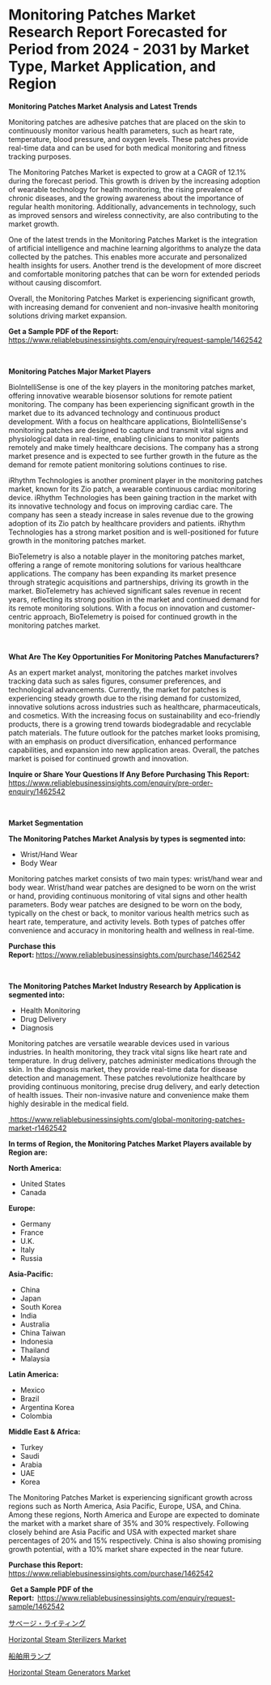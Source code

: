 <p><h1>Monitoring Patches Market Research Report Forecasted for Period from 2024 -  2031 by Market Type, Market Application, and Region</h1></p><p><strong>Monitoring Patches Market Analysis and Latest Trends</strong></p>
<p><p>Monitoring patches are adhesive patches that are placed on the skin to continuously monitor various health parameters, such as heart rate, temperature, blood pressure, and oxygen levels. These patches provide real-time data and can be used for both medical monitoring and fitness tracking purposes.</p><p>The Monitoring Patches Market is expected to grow at a CAGR of 12.1% during the forecast period. This growth is driven by the increasing adoption of wearable technology for health monitoring, the rising prevalence of chronic diseases, and the growing awareness about the importance of regular health monitoring. Additionally, advancements in technology, such as improved sensors and wireless connectivity, are also contributing to the market growth.</p><p>One of the latest trends in the Monitoring Patches Market is the integration of artificial intelligence and machine learning algorithms to analyze the data collected by the patches. This enables more accurate and personalized health insights for users. Another trend is the development of more discreet and comfortable monitoring patches that can be worn for extended periods without causing discomfort.</p><p>Overall, the Monitoring Patches Market is experiencing significant growth, with increasing demand for convenient and non-invasive health monitoring solutions driving market expansion.</p></p>
<p><strong>Get a Sample PDF of the Report:&nbsp;</strong> <a href="https://www.reliablebusinessinsights.com/enquiry/request-sample/1462542">https://www.reliablebusinessinsights.com/enquiry/request-sample/1462542</a></p>
<p>&nbsp;</p>
<p><strong>Monitoring Patches Major Market Players</strong></p>
<p><p>BioIntelliSense is one of the key players in the monitoring patches market, offering innovative wearable biosensor solutions for remote patient monitoring. The company has been experiencing significant growth in the market due to its advanced technology and continuous product development. With a focus on healthcare applications, BioIntelliSense's monitoring patches are designed to capture and transmit vital signs and physiological data in real-time, enabling clinicians to monitor patients remotely and make timely healthcare decisions. The company has a strong market presence and is expected to see further growth in the future as the demand for remote patient monitoring solutions continues to rise.</p><p>iRhythm Technologies is another prominent player in the monitoring patches market, known for its Zio patch, a wearable continuous cardiac monitoring device. iRhythm Technologies has been gaining traction in the market with its innovative technology and focus on improving cardiac care. The company has seen a steady increase in sales revenue due to the growing adoption of its Zio patch by healthcare providers and patients. iRhythm Technologies has a strong market position and is well-positioned for future growth in the monitoring patches market.</p><p>BioTelemetry is also a notable player in the monitoring patches market, offering a range of remote monitoring solutions for various healthcare applications. The company has been expanding its market presence through strategic acquisitions and partnerships, driving its growth in the market. BioTelemetry has achieved significant sales revenue in recent years, reflecting its strong position in the market and continued demand for its remote monitoring solutions. With a focus on innovation and customer-centric approach, BioTelemetry is poised for continued growth in the monitoring patches market.</p></p>
<p>&nbsp;</p>
<p><strong>What Are The Key Opportunities For Monitoring Patches Manufacturers?</strong></p>
<p><p>As an expert market analyst, monitoring the patches market involves tracking data such as sales figures, consumer preferences, and technological advancements. Currently, the market for patches is experiencing steady growth due to the rising demand for customized, innovative solutions across industries such as healthcare, pharmaceuticals, and cosmetics. With the increasing focus on sustainability and eco-friendly products, there is a growing trend towards biodegradable and recyclable patch materials. The future outlook for the patches market looks promising, with an emphasis on product diversification, enhanced performance capabilities, and expansion into new application areas. Overall, the patches market is poised for continued growth and innovation.</p></p>
<p><strong>Inquire or Share Your Questions If Any Before Purchasing This Report:</strong> <a href="https://www.reliablebusinessinsights.com/enquiry/pre-order-enquiry/1462542">https://www.reliablebusinessinsights.com/enquiry/pre-order-enquiry/1462542</a></p>
<p>&nbsp;</p>
<p><strong>Market Segmentation</strong></p>
<p><strong>The Monitoring Patches Market Analysis by types is segmented into:</strong></p>
<p><ul><li>Wrist/Hand Wear</li><li>Body Wear</li></ul></p>
<p><p>Monitoring patches market consists of two main types: wrist/hand wear and body wear. Wrist/hand wear patches are designed to be worn on the wrist or hand, providing continuous monitoring of vital signs and other health parameters. Body wear patches are designed to be worn on the body, typically on the chest or back, to monitor various health metrics such as heart rate, temperature, and activity levels. Both types of patches offer convenience and accuracy in monitoring health and wellness in real-time.</p></p>
<p><strong>Purchase this Report:&nbsp;</strong><a href="https://www.reliablebusinessinsights.com/purchase/1462542">https://www.reliablebusinessinsights.com/purchase/1462542</a></p>
<p>&nbsp;</p>
<p><strong>The Monitoring Patches Market Industry Research by Application is segmented into:</strong></p>
<p><ul><li>Health Monitoring</li><li>Drug Delivery</li><li>Diagnosis</li></ul></p>
<p><p>Monitoring patches are versatile wearable devices used in various industries. In health monitoring, they track vital signs like heart rate and temperature. In drug delivery, patches administer medications through the skin. In the diagnosis market, they provide real-time data for disease detection and management. These patches revolutionize healthcare by providing continuous monitoring, precise drug delivery, and early detection of health issues. Their non-invasive nature and convenience make them highly desirable in the medical field.</p></p>
<p><a href="https://www.reliablebusinessinsights.com/global-monitoring-patches-market-r1462542">&nbsp;https://www.reliablebusinessinsights.com/global-monitoring-patches-market-r1462542</a></p>
<p><strong>In terms of Region, the Monitoring Patches Market Players available by Region are:</strong></p>
<p>
    <p> <strong> North America: </strong>
        <ul>
            <li>United States</li>
            <li>Canada</li>
        </ul>
        </p> 
    <p> <strong> Europe: </strong>
        <ul>
            <li>Germany</li>
            <li>France</li>
            <li>U.K.</li>
            <li>Italy</li>
            <li>Russia</li>
        </ul>
        </p> 
    <p> <strong> Asia-Pacific: </strong>
        <ul>
            <li>China</li>
            <li>Japan</li>
            <li>South Korea</li>
            <li>India</li>
            <li>Australia</li>
            <li>China Taiwan</li>
            <li>Indonesia</li>
            <li>Thailand</li>
            <li>Malaysia</li>
        </ul>
        </p> 
    <p> <strong> Latin America: </strong>
        <ul>
            <li>Mexico</li>
            <li>Brazil</li>
            <li>Argentina Korea</li>
            <li>Colombia</li>
        </ul>
        </p> 
    <p> <strong> Middle East & Africa: </strong>
        <ul>
            <li>Turkey</li>
            <li>Saudi</li>
            <li>Arabia</li>
            <li>UAE</li>
            <li>Korea</li>
        </ul>
    </p>
    </p>
<p><p>The Monitoring Patches Market is experiencing significant growth across regions such as North America, Asia Pacific, Europe, USA, and China. Among these regions, North America and Europe are expected to dominate the market with a market share of 35% and 30% respectively. Following closely behind are Asia Pacific and USA with expected market share percentages of 20% and 15% respectively. China is also showing promising growth potential, with a 10% market share expected in the near future.</p></p>
<p><strong>Purchase this Report: </strong><a href="https://www.reliablebusinessinsights.com/purchase/1462542">https://www.reliablebusinessinsights.com/purchase/1462542</a></p>
<p>&nbsp;<strong>Get a Sample PDF of the Report:&nbsp;&nbsp;</strong><a href="https://www.reliablebusinessinsights.com/enquiry/request-sample/1462542">https://www.reliablebusinessinsights.com/enquiry/request-sample/1462542</a></p>
<p><strong></strong></p>
<p><p><a href="https://github.com/AdellaPrice2023/Market-Research-Report-List-2/blob/main/4245809169533.md">サベージ・ライティング</a></p><p><a href="https://github.com/HenrietteMills1/Market-Research-Report-List-1/blob/main/horizontal-steam-sterilizers-market.md">Horizontal Steam Sterilizers Market</a></p><p><a href="https://github.com/AbigaleHuel/Market-Research-Report-List-1/blob/main/3644989169534.md">船舶用ランプ</a></p><p><a href="https://github.com/marthawweekle/Market-Research-Report-List-2/blob/main/horizontal-steam-generators-market.md">Horizontal Steam Generators Market</a></p></p>